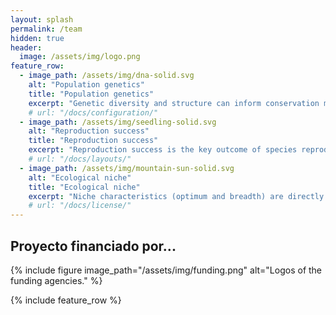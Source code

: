 ```yaml
---
layout: splash
permalink: /team
hidden: true
header:
  image: /assets/img/logo.png
feature_row:
  - image_path: /assets/img/dna-solid.svg
    alt: "Population genetics"
    title: "Population genetics"
    excerpt: "Genetic diversity and structure can inform conservation measures, but it also can affect species reproduction and niche characteristics."
    # url: "/docs/configuration/"
  - image_path: /assets/img/seedling-solid.svg
    alt: "Reproduction success"
    title: "Reproduction success"
    excerpt: "Reproduction success is the key outcome of species reproductive biology, ensuring populations to perpetuate in a specific place."
    # url: "/docs/layouts/"
  - image_path: /assets/img/mountain-sun-solid.svg
    alt: "Ecological niche"
    title: "Ecological niche"
    excerpt: "Niche characteristics (optimum and breadth) are directly drived by genetic information and are responsible for species to thrive and survive in their habitats."
    # url: "/docs/license/"
---
```


<h2> Proyecto financiado por...</h2>
{% include figure image_path="/assets/img/funding.png" alt="Logos of the funding agencies." %}

{% include feature_row %}